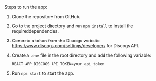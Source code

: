 Steps to run the app:

1. Clone the repository from GitHub.

2. Go to the project directory and run `npm install` to install the requireddependencies.

3. Generate a token from the Discogs website https://www.discogs.com/settings/developers for Discogs API.

4. Create a `.env` file in the root directory and add the following variable:

   ```
   REACT_APP_DISCOGS_API_TOKEN=your_api_token
   ```

5. Run `npm start` to start the app.
